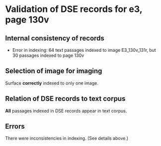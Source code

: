 # Validation of DSE records for e3, page 130v

## Internal consistency of records

- Error in indexing: 64 text passages indexed to image E3_130v_131r, but 30 passages indexed to page 130v


## Selection of image for imaging

Surface **correctly** indexed to only one image.



## Relation of DSE records to text corpus

**All** passages indexed in DSE records appear in text corpus.

## Errors

There were inconsistencies in indexing. (See details above.)



